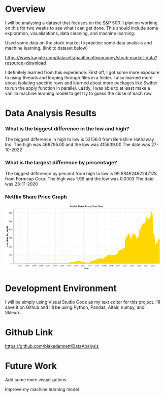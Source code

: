 # Overview

I will be analysing a dataset that focuses on the S&P 500. I plan on working on this for two weeks to see what I can get done. This should include some exploration, visualizations, data cleaning, and machine learning. 

Used some data on the stock market to practice some data analysis and machine learning. (link to dataset below)

https://www.kaggle.com/datasets/paultimothymooney/stock-market-data?resource=download

I definitely learned from this experience. First off, I got some more exposure to using threads and looping through files
in a folder. I also learned more about isolating specific rows and learned about more packages like Swifter to run the apply function in parallel. Lastly, I was able to at least make a vanilla machine learning model to get try to guess the close of each row.

# Data Analysis Results

### What is the biggest difference in the low and high?

The biggest difference in high to low is 53156.0 from Berkshire Hathaway Inc.
The high was 468795.00 and the low was 415639.00
The date was 27-10-2022

### What is the largest difference by percentage?

The biggest difference by percent from high to low is 99.98492462247178 from Formcap Corp.
The high was 1.99 and the low was 0.0003
The date was 23-11-2020

### Netflix Share Price Graph

![Netflix Graph Image](ntflx_viz.PNG)

# Development Environment

I will be simply using Visual Studio Code as my text editor for this project. I'll save it on Github and I'll be using Python, Pandas, Altair, numpy, and Sklearn.  

# Github Link

https://github.com/blakedennett/DataAnalysis

# Future Work

Add some more visualizations

Improve my machine learning model